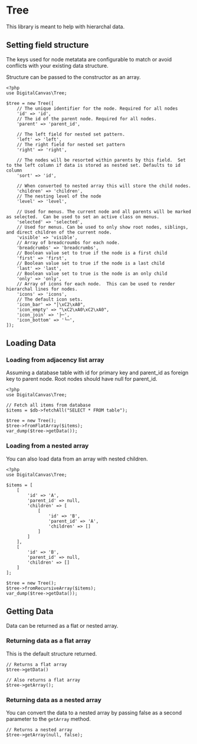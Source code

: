# Tree

This library is meant to help with hierarchal data.

## Setting field structure

The keys used for node metatata are configurable to match or avoid conflicts with your existing data structure.

Structure can be passed to the constructor as an array.

```
<?php
use DigitalCanvas\Tree;

$tree = new Tree([
    // The unique identifier for the node. Required for all nodes
    'id' => 'id', 
    // The id of the parent node. Required for all nodes.
    'parent' => 'parent_id', 
    
    // The left field for nested set pattern.
    'left' => 'left', 
    // The right field for nested set pattern
    'right' => 'right', 
    
    // The nodes will be resorted within parents by this field.  Set to the left column if data is stored as nested set. Defaults to id column
    'sort' => 'id', 
    
    // When converted to nested array this will store the child nodes.
    'children' => 'children',
    // The nesting level of the node
    'level' => 'level',
    
    // Used for menus. The current node and all parents will be marked as selected.  Can be used to set an active class on menus.
    'selected' => 'selected',
    // Used for menus. Can be used to only show root nodes, siblings, and direct children of the current node.
    'visible' => 'visible',
    // Array of breadcroumbs for each node.
    'breadcrumbs' => 'breadcrumbs',
    // Boolean value set to true if the node is a first child
    'first' => 'first',
    // Boolean value set to true if the node is a last child 
    'last' => 'last',
    // Boolean value set to true is the node is an only child
    'only' => 'only',
    // Array of icons for each node.  This can be used to render hierarchal lines for nodes.
    'icons' => 'icons',
    // The default icon sets. 
    'icon_bar' => "│\xC2\xA0",
    'icon_empty' => "\xC2\xA0\xC2\xA0",
    'icon_join' => '├─',
    'icon_bottom' => '└─',
]);
```

## Loading Data

### Loading from adjacency list array

Assuming a database table with id for primary key and parent_id as foreign key to parent node.  Root nodes should have null for parent_id.

```
<?php
use DigitalCanvas\Tree;

// Fetch all items from database
$items = $db->fetchAll("SELECT * FROM table");

$tree = new Tree();
$tree->fromFlatArray($items);
var_dump($tree->getData());
```

### Loading from a nested array

You can also load data from an array with nested children.

```
<?php
use DigitalCanvas\Tree;

$items = [
    [
        'id' => 'A',
        'parent_id' => null,
        'children' => [
            [
                'id' => 'B',
                'parent_id' => 'A',
                'children' => []
            ]
        ]
    ], 
    [
        'id' => 'B',
        'parent_id' => null,
        'children' => []
    ]
];

$tree = new Tree();
$tree->fromRecursiveArray($items);
var_dump($tree->getData());
```

## Getting Data

Data can be returned as a flat or nested array.

### Returning data as a flat array

This is the default structure returned.

```
// Returns a flat array
$tree->getData()

// Also returns a flat array
$tree->getArray();
```

### Returning data as a nested array

You can convert the data to a nested array by passing false as a second parameter to the `getArray` method.

```
// Returns a nested array
$tree->getArray(null, false);
```
